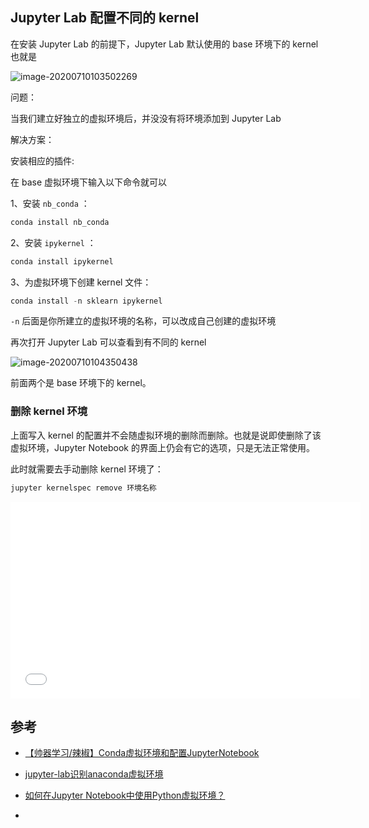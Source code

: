 ## Jupyter Lab 配置不同的 kernel



在安装 Jupyter Lab 的前提下，Jupyter Lab 默认使用的 base 环境下的 kernel 也就是 

![image-20200710103502269](C:\Users\Hu\AppData\Roaming\Typora\typora-user-images\image-20200710103502269.png)

问题：

当我们建立好独立的虚拟环境后，并没没有将环境添加到 Jupyter Lab

解决方案：

安装相应的插件:

在 base 虚拟环境下输入以下命令就可以

1、安装 `nb_conda` ：

```python
conda install nb_conda
```

2、安装 `ipykernel` ：

```python
conda install ipykernel
```

3、为虚拟环境下创建 kernel 文件：

```python
conda install -n sklearn ipykernel
```

`-n` 后面是你所建立的虚拟环境的名称，可以改成自己创建的虚拟环境

再次打开 Jupyter Lab 可以查看到有不同的 kernel 

![image-20200710104350438](C:\Users\Hu\AppData\Roaming\Typora\typora-user-images\image-20200710104350438.png)

前面两个是 base 环境下的 kernel。

### 删除 kernel 环境

上面写入 kernel 的配置并不会随虚拟环境的删除而删除。也就是说即使删除了该虚拟环境，Jupyter Notebook 的界面上仍会有它的选项，只是无法正常使用。

此时就需要去手动删除 kernel 环境了：

```python
jupyter kernelspec remove 环境名称
```





























<iframe width="560" height="315"  src="//player.bilibili.com/player.html?aid=52280745&bvid=BV1J4411a7cn&cid=91505440&page=1" frameborder="0" allow="accelerometer; autoplay; encrypted-media; gyroscope; picture-in-picture" allowfullscreen> </iframe>

## 参考

- <a href="https://www.bilibili.com/video/BV1J4411a7cn?from=search&seid=13977295405714541493" target="_blank">【帅器学习/辣椒】Conda虚拟环境和配置JupyterNotebook</a> 

- <a href="https://www.cnblogs.com/geoffreyone/p/11555440.html" target="_blank">jupyter-lab识别anaconda虚拟环境</a> 

- <a href="https://www.jianshu.com/p/afea092dda1d" target="_blank">如何在Jupyter Notebook中使用Python虚拟环境？</a> 

- 

